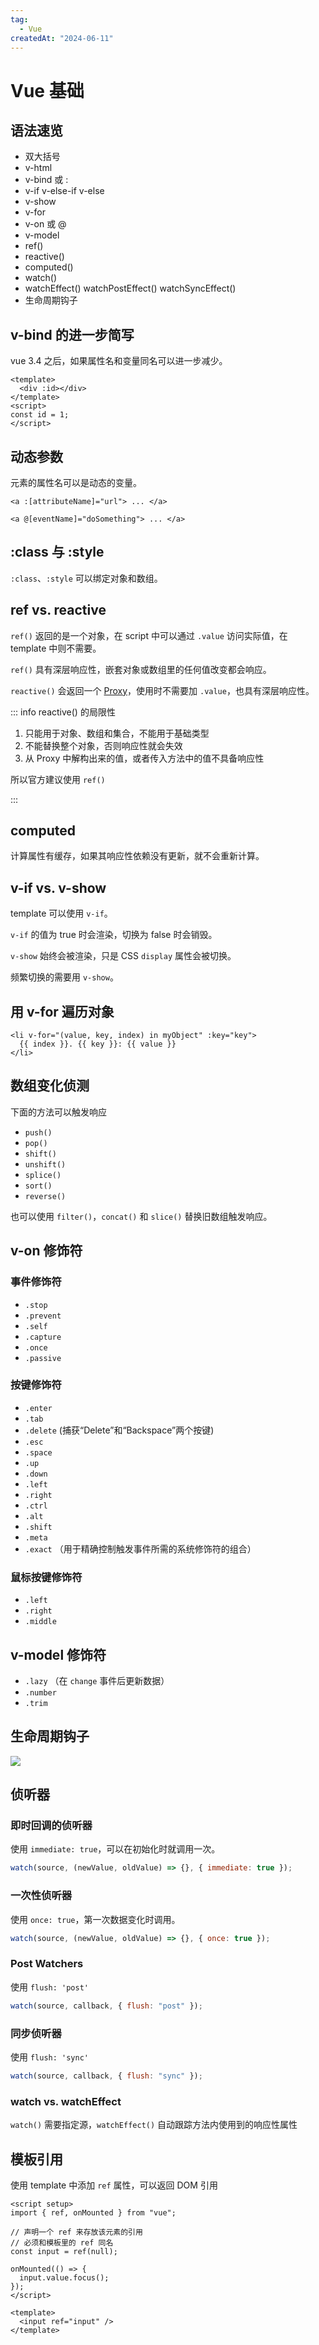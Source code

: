 ```yaml
---
tag:
  - Vue
createdAt: "2024-06-11"
---
```


# Vue 基础

## 语法速览

- 双大括号
- v-html
- v-bind 或 :
- v-if v-else-if v-else
- v-show
- v-for
- v-on 或 @
- v-model
- ref()
- reactive()
- computed()
- watch()
- watchEffect() watchPostEffect() watchSyncEffect()
- 生命周期钩子

## v-bind 的进一步简写

vue 3.4 之后，如果属性名和变量同名可以进一步减少。

```vue
<template>
  <div :id></div>
</template>
<script>
const id = 1;
</script>
```

## 动态参数

元素的属性名可以是动态的变量。

```vue
<a :[attributeName]="url"> ... </a>

<a @[eventName]="doSomething"> ... </a>
```

## :class 与 :style

`:class`、`:style` 可以绑定对象和数组。

## ref vs. reactive

`ref()` 返回的是一个对象，在 script 中可以通过 `.value` 访问实际值，在 template 中则不需要。

`ref()` 具有深层响应性，嵌套对象或数组里的任何值改变都会响应。

`reactive()` 会返回一个 [Proxy](https://developer.mozilla.org/zh-CN/docs/Web/JavaScript/Reference/Global_Objects/Proxy)，使用时不需要加 `.value`，也具有深层响应性。

::: info reactive() 的局限性

1. 只能用于对象、数组和集合，不能用于基础类型
2. 不能替换整个对象，否则响应性就会失效
3. 从 Proxy 中解构出来的值，或者传入方法中的值不具备响应性

所以官方建议使用 `ref()`

:::

## computed

计算属性有缓存，如果其响应性依赖没有更新，就不会重新计算。

## v-if vs. v-show

template 可以使用 `v-if`。

`v-if` 的值为 true 时会渲染，切换为 false 时会销毁。

`v-show` 始终会被渲染，只是 CSS `display` 属性会被切换。

频繁切换的需要用 `v-show`。

## 用 v-for 遍历对象

```vue
<li v-for="(value, key, index) in myObject" :key="key">
  {{ index }}. {{ key }}: {{ value }}
</li>
```

## 数组变化侦测

下面的方法可以触发响应

- `push()`
- `pop()`
- `shift()`
- `unshift()`
- `splice()`
- `sort()`
- `reverse()`

也可以使用 `filter()`，`concat()` 和 `slice()` 替换旧数组触发响应。

## v-on 修饰符

### 事件修饰符

- `.stop`
- `.prevent`
- `.self`
- `.capture`
- `.once`
- `.passive`

### 按键修饰符

- `.enter`
- `.tab`
- `.delete` (捕获“Delete”和“Backspace”两个按键)
- `.esc`
- `.space`
- `.up`
- `.down`
- `.left`
- `.right`
- `.ctrl`
- `.alt`
- `.shift`
- `.meta`
- `.exact` （用于精确控制触发事件所需的系统修饰符的组合）

### 鼠标按键修饰符

- `.left`
- `.right`
- `.middle`

## v-model 修饰符

- `.lazy` （在 `change` 事件后更新数据）
- `.number`
- `.trim`

## 生命周期钩子

![](https://cn.vuejs.org/assets/lifecycle_zh-CN.W0MNXI0C.png)

## 侦听器

### 即时回调的侦听器

使用 `immediate: true`，可以在初始化时就调用一次。

```js
watch(source, (newValue, oldValue) => {}, { immediate: true });
```

### 一次性侦听器

使用 `once: true`，第一次数据变化时调用。

```js
watch(source, (newValue, oldValue) => {}, { once: true });
```

### Post Watchers

使用 `flush: 'post'`

```js
watch(source, callback, { flush: "post" });
```

### 同步侦听器

使用 `flush: 'sync'`

```js
watch(source, callback, { flush: "sync" });
```

### watch vs. watchEffect

`watch()` 需要指定源，`watchEffect()` 自动跟踪方法内使用到的响应性属性

## 模板引用

使用 template 中添加 `ref` 属性，可以返回 DOM 引用

```vue
<script setup>
import { ref, onMounted } from "vue";

// 声明一个 ref 来存放该元素的引用
// 必须和模板里的 ref 同名
const input = ref(null);

onMounted(() => {
  input.value.focus();
});
</script>

<template>
  <input ref="input" />
</template>
```
